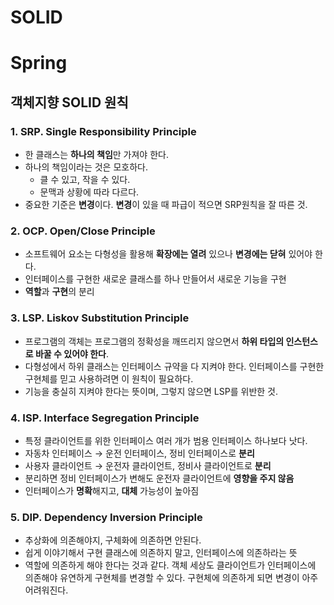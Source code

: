 # SOLID

# Spring

## 객체지향 SOLID 원칙

### 1. SRP. Single Responsibility Principle

- 한 클래스는 **하나의 책임**만 가져야 한다.
- 하나의 책임이라는 것은 모호하다.
    - 클 수 있고, 작을 수 있다.
    - 문맥과 상황에 따라 다르다.
- 중요한 기준은 **변경**이다. **변경**이 있을 때 파급이 적으면 SRP원칙을 잘 따른 것.

### 2. OCP. Open/Close Principle

- 소프트웨어 요소는 다형성을 활용해 **확장에는 열려** 있으나 **변경에는 닫혀** 있어야 한다.
- 인터페이스를 구현한 새로운 클래스를 하나 만들어서 새로운 기능을 구현
- **역할**과 **구현**의 분리

### 3. LSP. Liskov Substitution Principle

- 프로그램의 객체는 프로그램의 정확성을 깨뜨리지 않으면서 **하위 타입의 인스턴스로 바꿀 수 있어야 한다**.
- 다형성에서 하위 클래스는 인터페이스 규약을 다 지켜야 한다. 인터페이스를 구현한 구현체를 믿고 사용하려면 이 원칙이 필요하다.
- 기능을 충실히 지켜야 한다는 뜻이며, 그렇지 않으면 LSP를 위반한 것.

### 4. ISP. Interface Segregation Principle

- 특정 클라이언트를 위한 인터페이스 여러 개가 범용 인터페이스 하나보다 낫다.
- 자동차 인터페이스 → 운전 인터페이스, 정비 인터페이스로 **분리**
- 사용자 클라이언트 → 운전자 클라이언트, 정비사 클라이언트로 **분리**
- 분리하면 정비 인터페이스가 변해도 운전자 클라이언트에 **영향을 주지 않음**
- 인터페이스가 **명확**해지고, **대체** 가능성이 높아짐

### 5. DIP. Dependency Inversion Principle

- 추상화에 의존해야지, 구체화에 의존하면 안된다.
- 쉽게 이야기해서 구현 클래스에 의존하지 말고, 인터페이스에 의존하라는 뜻
- 역할에 의존하게 해야 한다는 것과 같다. 객체 세상도 클라이언트가 인터페이스에 의존해야 유연하게 구현체를 변경할 수 있다. 구현체에 의존하게 되면 변경이 아주 어려워진다.